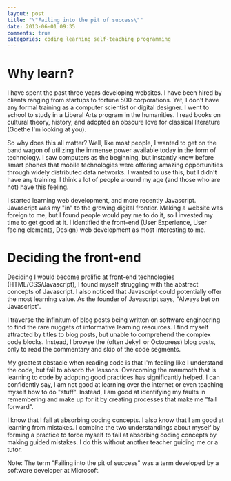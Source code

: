 ```yaml
---
layout: post
title: "\"Failing into the pit of success\""
date: 2013-06-01 09:35
comments: true
categories: coding learning self-teaching programming
---
```


# Why learn?

I have spent the past three years developing websites. I have been hired by clients ranging from startups to fortune 500 corporations. Yet, I don't have any formal training as a computer scientist or digital designer. I went to school to study in a Liberal Arts program in the humanities. I read books on cultural theory, history, and adopted an obscure love for classical literature (Goethe I'm looking at you). 

So why does this all matter? Well, like most people, I wanted to get on the band wagon of utilizing the immense power available today in the form of technology. I saw computers as the beginning, but instantly knew before smart phones that mobile technologies were offering amazing opportunities through widely distributed data networks. I wanted to use this, but I didn't have any training. I think a lot of people around my age (and those who are not) have this feeling.

I started learning web development, and more recently Javascript. Javascript was my "in" to the growing digital frontier. Making a website was foreign to me, but I found people would pay me to do it, so I invested my time to get good at it. I identified the front-end (User Experience, User facing elements, Design) web development as most interesting to me.

# Deciding the front-end

Deciding I would become prolific at front-end technologies (HTML/CSS/Javascript), I found myself struggling with the abstract concepts of Javascript. I also noticed that Javascript could potentially offer the most learning value. As the founder of Javascript says, "Always bet on Javascript". 

I traverse the infinitum of blog posts being written on software engineering to find the rare nuggets of informative learning resources. I find myself attracted by titles to blog posts, but unable to comprehend the complex code blocks. Instead, I browse the (often Jekyll or Octopress) blog posts, only to read the commentary and skip of the code segments. 

My greatest obstacle when reading code is that I'm feeling like I understand the code, but fail to absorb the lessons. Overcoming the mammoth that is learning to code by adopting good practices has significantly helped. I can confidently say, I am not good at learning over the internet or even teaching myself how to do "stuff". Instead, I am good at identifying my faults in remembering and make up for it by creating processes that make me "fail forward".


I know that I fail at absorbing coding concepts. I also know that I am good at learning from mistakes. I combine the two understandings about myself by forming a practice to force myself to fail at absorbing coding concepts by making guided mistakes. I do this without another teacher guiding me or a tutor.

Note: The term "Failing into the pit of success" was a term developed by a software developer at Microsoft.
